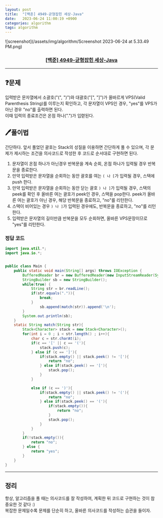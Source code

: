 ```yaml
---
layout: post
title:  "[백준] 4949-균형잡힌 세상-Java"
date:   2023-06-24 11:00:19 +0900
categories: algorithm
tags: algorithm
---
```


![screenshot](/assets/img/algorithm/Screenshot 2023-06-24 at 5.33.49 PM.png)
### <center><a href="https://www.acmicpc.net/problem/4949">[백준] 4949-균형잡힌 세상-Java</a></center>
---

## ❓문제

입력받은 문자열에서 소괄호("(", ")")와 대괄호("[", "]")가 올바르게 VPS(Valid Parenthesis String)를 이루는지 확인하고, 각 문자열이 VPS인 경우, "yes"를 VPS가 아닌 경우 "no"를 출력하면 된다.<br>
이때 입력의 종료조건은 온점 하나(".")가 입렫된다. 



## 🖊️풀이법

간단하다. 앞서 풀었던 괄호는 Stack의 성질을 이용하면 간단하게 풀 수 있으며, 각 문제가 제시하는 조건을 의사코드로 작성한 후 코드로 순서대로 구현하면 된다.<br>

1. 문자열이 온점 하나가 아닌경우 반복문을 계속 순회, 온점 하나가 입력될 경우 반복문을 종료한다.
2. 만약 입력받은 문자열을 순회하는 동안 괄호를 여는 ```( 나 [```가 입력될 경우, 스택에 push 한다.
3. 만약 입력받은 문자열을 순회하는 동안 닫는 괄호 ```) 나 ]```가 입력될 경우, 스택의 peek를 확인 후 올바른 여는 괄호가 peek인 경우, 스택을 pop한다. peek가 올바른 여는 괄호가 아닌 경우, 해당 반복문을 종료하고, "no"를 리턴한다.
4. 스택이 비어있는 경우 ```) 나 ]```가 입력된 경우에도, 반복문을 종료하고, "no"를 리턴한다.
5. 입력받은 문자열의 길이만큼 반복문을 모두 순회하면, 올바른 VPS문장이므로 "yes"를 리턴한다.



### 정답 코드

```java
import java.util.*;
import java.io.*;


public class Main {
    public static void main(String[] args) throws IOException {
        BufferedReader br = new BufferedReader(new InputStreamReader(System.in));
        StringBuilder sb = new StringBuilder();
        while(true) {
            String str = br.readLine();
            if(str.equals(".")){
                break;
            }
                sb.append(match(str)).append('\n');
        }
        System.out.println(sb);
    }
    static String match(String str){
        Stack<Character> stack = new Stack<Character>();
        for(int i = 0 ; i < str.length() ; i++){
            char c = str.charAt(i);
            if(c == '[' || c == '('){
                stack.push(c);
            } else if (c == ']'){
                if(stack.empty() || stack.peek() != '['){
                    return "no";
                } else if(stack.peek() == '['){
                    stack.pop();
                }
            }

            else if (c == ')'){
                if(stack.empty() || stack.peek() != '('){
                    return "no";
                } else if(stack.peek() == '('){
                    if(stack.empty()){
                        return "no";
                    }
                    stack.pop();
                }
            }
        }
        if(!stack.empty()){
            return "no";
        } else {
            return "yes";
        }
    }
}
```

---

## 정리

항상, 알고리즘을 풀 때는 의사코드를 잘 작성하여, 계획한 뒤 코드로 구현하는 것이 참 중요한 것 같다 :) <br>
복잡한 문제일수록 문제를 단순히 하고, 올바른 의사코드를 작성하는 습관을 들이자.












